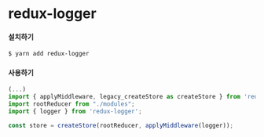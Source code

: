# redux-logger

#### 설치하기

```sh
$ yarn add redux-logger
```

#### 사용하기

```js
(...)
import { applyMiddleware, legacy_createStore as createStore } from 'redux';
import rootReducer from "./modules";
import { logger } from 'redux-logger';

const store = createStore(rootReducer, applyMiddleware(logger));
```
